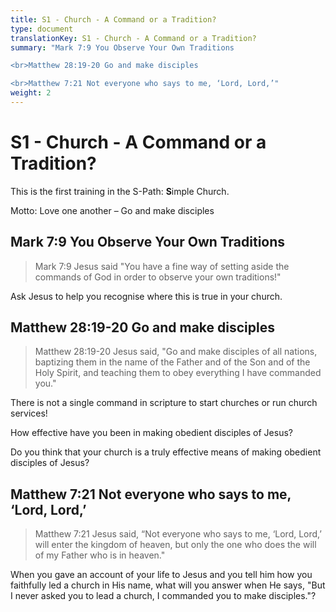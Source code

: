 ```yaml
---
title: S1 - Church - A Command or a Tradition?
type: document
translationKey: S1 - Church - A Command or a Tradition?
summary: "Mark 7:9 You Observe Your Own Traditions

<br>Matthew 28:19-20 Go and make disciples

<br>Matthew 7:21 Not everyone who says to me, ‘Lord, Lord,’"
weight: 2
---
```

# S1 - Church - A Command or a Tradition?

This is the first training in the S-Path: **S**imple Church.

Motto: Love one another – Go and make disciples

## Mark 7:9 You Observe Your Own Traditions

>   Mark 7:9 Jesus said "You have a fine way of setting aside the commands of God in order to observe your own traditions!"

Ask Jesus to help you recognise where this is true in your church.

## Matthew 28:19-20 Go and make disciples

>   Matthew 28:19-20 Jesus said, "Go and make disciples of all nations, baptizing them in the name of the Father and of the Son and of the Holy Spirit, and teaching them to obey everything I have commanded you."

There is not a single command in scripture to start churches or run church services!

How effective have you been in making obedient disciples of Jesus?

Do you think that your church is a truly effective means of making obedient disciples of Jesus?

## Matthew 7:21 Not everyone who says to me, ‘Lord, Lord,’

>   Matthew 7:21 Jesus said, “Not everyone who says to me, ‘Lord, Lord,’ will enter the kingdom of heaven, but only the one who does the will of my Father who is in heaven."

When you gave an account of your life to Jesus and you tell him how you faithfully led a church in His name, what will you answer when He says, "But I never asked you to lead a church, I commanded you to make disciples."?

